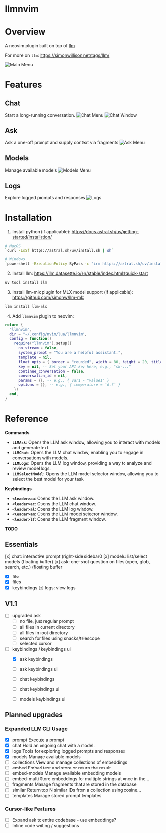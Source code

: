 # llmnvim

# Overview
A neovim plugin built on top of [llm](https://llm.datasette.io/en/stable/)

For more on `llm`: https://simonwillison.net/tags/llm/

![Main Menu](images/main_menu.png)


# Features
## Chat
Start a long-running conversation.
![Chat Menu](images/chat_menu.png)
![Chat Window](images/chat_window.png)

## Ask
Ask a one-off prompt and supply context via fragments
![Ask Menu](images/ask_menu.png)

## Models
Manage available models
![Models Menu](images/models_menu.png)

## Logs
Explore logged prompts and responses
![Logs](images/logs_window.png)

# Installation
1. Install python (if applicable): https://docs.astral.sh/uv/getting-started/installation/

```sh
# MacOS
`curl -LsSf https://astral.sh/uv/install.sh | sh`
```

```sh
# Windows
`powershell -ExecutionPolicy ByPass -c "irm https://astral.sh/uv/install.ps1 | iex"`
```

2. Install llm: https://llm.datasette.io/en/stable/index.html#quick-start
```sh
uv tool install llm
```

3. Install llm-mlx plugin for MLX model support (if applicable): https://github.com/simonw/llm-mlx 
```sh
llm install llm-mlx
```


4. Add `llmnvim` plugin to neovim:
```lua
return {
  "llmnvim",
  dir = "~/.config/nvim/lua/llmnvim",
  config = function()
    require("llmnvim").setup({
      no_stream = false,
      system_prompt = "You are a helpful assistant.",
      template = nil,
      float_opts = { border = "rounded", width = 80, height = 20, title = "LLM Chat" },
      key = nil, -- Set your API key here, e.g., "sk-..."
      continue_conversation = false,
      conversation_id = nil,
      params = {}, -- e.g., { var1 = "value1" }
      options = {}, -- e.g., { temperature = "0.7" }
    })
  end,
}
```

# Reference
**Commands**
*   **`LLMAsk`**: Opens the LLM ask window, allowing you to interact with models and generate text.
*   **`LLMChat`**: Opens the LLM chat window, enabling you to engage in conversations with models.
*   **`LLMLogs`**: Opens the LLM log window, providing a way to analyze and review model logs.
*   **`LLMSelectModel`**: Opens the LLM model selector window, allowing you to select the best model for your task.

**Keybindings**
*   **`<leader>aa`**: Opens the LLM ask window.
*   **`<leader>ac`**: Opens the LLM chat window.
*   **`<leader>al`**: Opens the LLM log window.
*   **`<leader>am`**: Opens the LLM model selector window.
*   **`<leader>lf`**: Opens the LLM fragment window.


**TODO**
## Essentials
[x] chat: interactive prompt (right-side sidebar0
[x] models: list/select models (floating buffer)
[x] ask: one-shot question on files (open, glob, search, etc.) (floating buffer
  - [x] file
  - [x] files
  - [x] keybindings
[x] logs: view logs

## V1.1
- [ ] upgraded ask:
  - [ ] no file, just regular prompt
  - [ ] all files in current directory
  - [ ] all files in root directory
  - [ ] search for files using snacks/telescope
  - [ ] selected cursor

- [ ] keybindings / keybindings ui
  - [x] ask keybindings 
  - [ ] ask keybindings ui
  - [ ] chat keybindings 
  - [ ] chat keybindings ui
  - [ ] models keybindings ui


## Planned upgrades
### Expanded LLM CLI Usage
- [x] prompt       Execute a prompt
- [x] chat          Hold an ongoing chat with a model.
- [x] logs          Tools for exploring logged prompts and responses
- [x] models        Manage available models
- [ ] collections   View and manage collections of embeddings
- [ ] embed         Embed text and store or return the result
- [ ] embed-models  Manage available embedding models
- [ ] embed-multi   Store embeddings for multiple strings at once in the...
- [ ] fragments     Manage fragments that are stored in the database
- [ ] similar       Return top N similar IDs from a collection using cosine...
- [ ] templates     Manage stored prompt templates

### Cursor-like Features
- [ ] Expand ask to entire codebase - use embeddings?
- [ ] Inline code writing / suggestions
